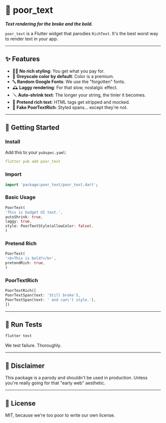 # 💸 poor_text

**_Text rendering for the broke and the bold._**

`poor_text` is a Flutter widget that parodies `RichText`. It's the best worst way to render text in your app.

---

## ✨ Features

- 🧑‍🎨 **No rich styling**: You get what you pay for.
- 🎨 **Greyscale color by default**: Color is a premium.
- 🔤 **Random Google Fonts**: We use the "forgotten" fonts.
- 🕰 **Laggy rendering**: For that slow, nostalgic effect.
- 🪛 **Auto-shrink text**: The longer your string, the tinier it becomes.
- 📄 **Pretend rich text**: HTML tags get stripped and mocked.
- 🧃 **Fake PoorTextRich**: Styled spans... except they're not.

---

## 🚀 Getting Started

### Install

Add this to your `pubspec.yaml`:

```yaml
flutter pub add poor_text
```

### Import

```dart
import 'package:poor_text/poor_text.dart';
```

### Basic Usage

```dart
PoorText(
'This is budget UI text.',
autoShrink: true,
laggy: true,
style: PoorTextStyle(allowColor: false),
)
```

### Pretend Rich

```dart
PoorText(
'<b>This is bold?</b>',
pretendRich: true,
)
```

### PoorTextRich

```dart
PoorTextRich([
PoorTextSpan(text: 'Still broke'),
PoorTextSpan(text: ' and can\'t style.'),
])
```

---

## 🧪 Run Tests

```bash
flutter test
```

We test failure. Thoroughly.

---

## 🫠 Disclaimer

This package is a parody and shouldn't be used in production.
Unless you're really going for that "early web" aesthetic.

---

## 📜 License

MIT, because we're too poor to write our own license.
